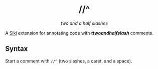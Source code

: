 <div align="center">

<h1>//^</h1>

</div>

<div align="center">
<i>two and a half slashes</i>
</div>

A [Siki](https://siki.dev) extension for annotating code with
_**ttwoandhalfslash**_ comments.

## Syntax

Start a comment with `//^` (two slashes, a caret, and a space).
